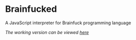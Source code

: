 Brainfucked
===========

A JavaScript interpreter for Brainfuck programming language

*The working version can be viewed [here](http://eternalthinker.github.io/brainfucked)*

